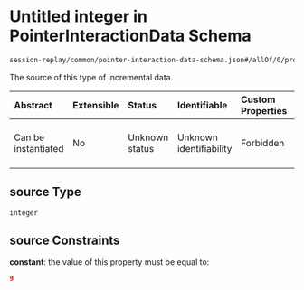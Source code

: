 # Untitled integer in PointerInteractionData Schema

```txt
session-replay/common/pointer-interaction-data-schema.json#/allOf/0/properties/source
```

The source of this type of incremental data.

| Abstract            | Extensible | Status         | Identifiable            | Custom Properties | Additional Properties | Access Restrictions | Defined In                                                                                                                         |
| :------------------ | :--------- | :------------- | :---------------------- | :---------------- | :-------------------- | :------------------ | :--------------------------------------------------------------------------------------------------------------------------------- |
| Can be instantiated | No         | Unknown status | Unknown identifiability | Forbidden         | Allowed               | Read only           | [pointer-interaction-data-schema.json\*](../out/session-replay/common/pointer-interaction-data-schema.json "open original schema") |

## source Type

`integer`

## source Constraints

**constant**: the value of this property must be equal to:

```json
9
```
